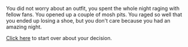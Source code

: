 You did not worry about an outfit, you spent the whole night raging with fellow fans.  You opened up a couple of mosh pits.  You raged so well that you ended up losing a shoe, but you don't care because you had an amazing night.

[Click here](../home.md) to start over about your decision.